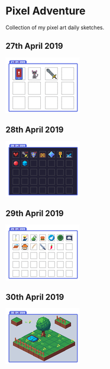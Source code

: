 # Pixel Adventure
Collection of my pixel art daily sketches.

## 27th April 2019
![alt text](https://raw.githubusercontent.com/arixpsy/Pixel-Adventure/master/Daily/2019_04_27.png "27th April 2019")
## 28th April 2019
![alt text](https://raw.githubusercontent.com/arixpsy/Pixel-Adventure/master/Daily/2019_04_28.png "28th April 2019")
## 29th April 2019
![alt text](https://raw.githubusercontent.com/arixpsy/Pixel-Adventure/master/Daily/2019_04_29.png "29th April 2019")
## 30th April 2019
![alt text](https://raw.githubusercontent.com/arixpsy/Pixel-Adventure/master/Daily/2019_04_30.png "30th April 2019")
